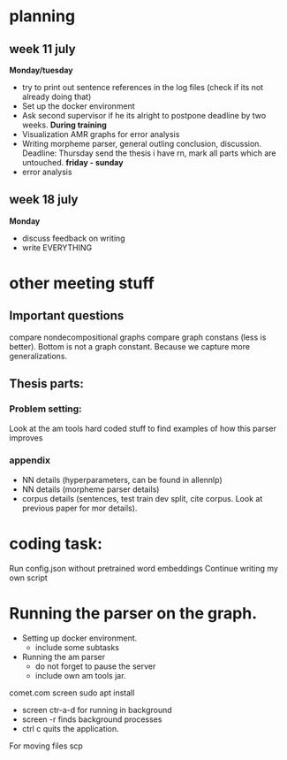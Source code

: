 # planning

## week 11 july

**Monday/tuesday**

-   try to print out sentence references in the log files (check if its not already doing that)
-   Set up the docker environment
-   Ask second supervisor if he its alright to postpone deadline by two weeks.
    **During training**
-   Visualization AMR graphs for error analysis
-   Writing morpheme parser, general outling conclusion, discussion.
    Deadline: Thursday send the thesis i have rn, mark all parts which are untouched.
    **friday - sunday**
-   error analysis

## week 18 july

**Monday**

-   discuss feedback on writing
-   write EVERYTHING

# other meeting stuff

## Important questions

compare nondecompositional graphs
compare graph constans (less is better). Bottom is not a graph constant. Because we capture more generalizations.

## Thesis parts:

### Problem setting:

Look at the am tools hard coded stuff to find examples of how this parser improves

### appendix

-   NN details (hyperparameters, can be found in allennlp)
-   NN details (morpheme parser details)
-   corpus details (sentences, test train dev split, cite corpus. Look at previous paper for mor details).

# coding task:

Run config.json without pretrained word embeddings
Continue writing my own script

# Running the parser on the graph.

-   Setting up docker environment.
    -   include some subtasks
-   Running the am parser
    -   do not forget to pause the server
    -   include own am tools jar.

comet.com
screen sudo apt install

-   screen ctr-a-d for running in background
-   screen -r finds background processes
-   ctrl c quits the application.

For moving files
scp
